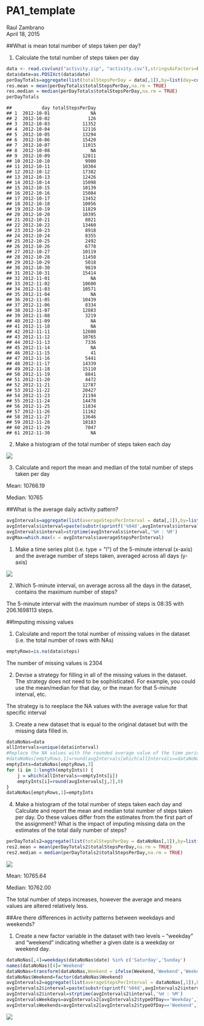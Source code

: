 # PA1_template
Raul Zambrano  
April 18, 2015  

##What is mean total number of steps taken per day?

1. Calculate the total number of steps taken per day


```r
data <- read.csv(unz("activity.zip", "activity.csv"),stringsAsFactors=FALSE)
data$date=as.POSIXct(data$date)
perDayTotals=aggregate(list(totalStepsPerDay = data[,1]),by=list(day=cut(data$date,"1 day")),sum)
res.mean = mean(perDayTotals$totalStepsPerDay,na.rm = TRUE)
res.median = median(perDayTotals$totalStepsPerDay,na.rm = TRUE)
perDayTotals
```

```
##           day totalStepsPerDay
## 1  2012-10-01               NA
## 2  2012-10-02              126
## 3  2012-10-03            11352
## 4  2012-10-04            12116
## 5  2012-10-05            13294
## 6  2012-10-06            15420
## 7  2012-10-07            11015
## 8  2012-10-08               NA
## 9  2012-10-09            12811
## 10 2012-10-10             9900
## 11 2012-10-11            10304
## 12 2012-10-12            17382
## 13 2012-10-13            12426
## 14 2012-10-14            15098
## 15 2012-10-15            10139
## 16 2012-10-16            15084
## 17 2012-10-17            13452
## 18 2012-10-18            10056
## 19 2012-10-19            11829
## 20 2012-10-20            10395
## 21 2012-10-21             8821
## 22 2012-10-22            13460
## 23 2012-10-23             8918
## 24 2012-10-24             8355
## 25 2012-10-25             2492
## 26 2012-10-26             6778
## 27 2012-10-27            10119
## 28 2012-10-28            11458
## 29 2012-10-29             5018
## 30 2012-10-30             9819
## 31 2012-10-31            15414
## 32 2012-11-01               NA
## 33 2012-11-02            10600
## 34 2012-11-03            10571
## 35 2012-11-04               NA
## 36 2012-11-05            10439
## 37 2012-11-06             8334
## 38 2012-11-07            12883
## 39 2012-11-08             3219
## 40 2012-11-09               NA
## 41 2012-11-10               NA
## 42 2012-11-11            12608
## 43 2012-11-12            10765
## 44 2012-11-13             7336
## 45 2012-11-14               NA
## 46 2012-11-15               41
## 47 2012-11-16             5441
## 48 2012-11-17            14339
## 49 2012-11-18            15110
## 50 2012-11-19             8841
## 51 2012-11-20             4472
## 52 2012-11-21            12787
## 53 2012-11-22            20427
## 54 2012-11-23            21194
## 55 2012-11-24            14478
## 56 2012-11-25            11834
## 57 2012-11-26            11162
## 58 2012-11-27            13646
## 59 2012-11-28            10183
## 60 2012-11-29             7047
## 61 2012-11-30               NA
```

2. Make a histogram of the total number of steps taken each day

![](ActivityMonitoing_files/figure-html/unnamed-chunk-2-1.png) 

3. Calculate and report the mean and median of the total number of steps taken per day

Mean: 10766.19   

Median: 10765  

##What is the average daily activity pattern?


```r
avgIntervals=aggregate(list(averageStepsPerInterval = data[,1]),by=list(interval=data$interval),mean,na.rm=TRUE)
avgIntervals$interval=paste(substr(sprintf('%04d',avgIntervals$interval),1,2),':',substr(sprintf('%04d',avgIntervals$interval),3,4))
avgIntervals$interval=strptime(avgIntervals$interval,'%H : %M')
avgMax=which.max(x = avgIntervals$averageStepsPerInterval)
```

1. Make a time series plot (i.e. type = "l") of the 5-minute interval (x-axis) and the average number of steps taken, averaged across all days (y-axis)

![](ActivityMonitoing_files/figure-html/unnamed-chunk-4-1.png) 

2. Which 5-minute interval, on average across all the days in the dataset, contains the maximum number of steps?

The 5-minute interval with the maximum number of steps is 08:35 with 206.1698113 steps.

##Imputing missing values

1. Calculate and report the total number of missing values in the dataset (i.e. the total number of rows with NAs)


```r
emptyRows=is.na(data$steps)
```

The number of missing values is 2304

2. Devise a strategy for filling in all of the missing values in the dataset. The strategy does not need to be sophisticated. For example, you could use the mean/median for that day, or the mean for that 5-minute interval, etc.

The strategy is to reeplace the NA values with the average value for that specific interval

3. Create a new dataset that is equal to the original dataset but with the missing data filled in.



```r
dataNoNas=data
allIntervals=unique(data$interval)
#Replace the NA values with the rounded average value of the time period
#dataNoNas[emptyRows,1]=round(avgIntervals[which(allIntervals==dataNoNas[emptyRows,3]),2],0)
emptyInts=dataNoNas[emptyRows,3]
for (i in 1:length(emptyInts)) {
    j = which(allIntervals==emptyInts[i])
    emptyInts[i]=round(avgIntervals[j,2],0)
}
dataNoNas[emptyRows,1]=emptyInts
```

4. Make a histogram of the total number of steps taken each day and Calculate and report the mean and median total number of steps taken per day. Do these values differ from the estimates from the first part of the assignment? What is the impact of imputing missing data on the estimates of the total daily number of steps?


```r
perDayTotals2=aggregate(list(totalStepsPerDay = dataNoNas[,1]),by=list(day=cut(dataNoNas$date,"1 day")),sum)
res2.mean = mean(perDayTotals2$totalStepsPerDay,na.rm = TRUE)
res2.median = median(perDayTotals2$totalStepsPerDay,na.rm = TRUE)
```

![](ActivityMonitoing_files/figure-html/unnamed-chunk-8-1.png) 

Mean: 10765.64   

Median: 10762.00  

The total number of steps increases, however the average and means values are altered relatively less.

##Are there differences in activity patterns between weekdays and weekends?

1. Create a new factor variable in the dataset with two levels – “weekday” and “weekend” indicating whether a given date is a weekday or weekend day.


```r
dataNoNas[,4]=weekdays(dataNoNas$date) %in% c('Saturday','Sunday')
names(dataNoNas)[4]='Weekend'
dataNoNas=transform(dataNoNas,Weekend = ifelse(Weekend,'Weekend','Weekday'))
dataNoNas$Weekend=factor(dataNoNas$Weekend)
avgIntervals2=aggregate(list(averageStepsPerInterval = dataNoNas[,1]),by=list(interval=dataNoNas$interval,typeOfDay=dataNoNas$Weekend),mean,na.rm=TRUE)
avgIntervals2$interval=paste(substr(sprintf('%04d',avgIntervals2$interval),1,2),':',substr(sprintf('%04d',avgIntervals2$interval),3,4))
avgIntervals2$interval=strptime(avgIntervals2$interval,'%H : %M')
avgIntervalsWeekdays=avgIntervals2[avgIntervals2$typeOfDay=='Weekday',]
avgIntervalsWeekends=avgIntervals2[avgIntervals2$typeOfDay=='Weekend',]
```

![](ActivityMonitoing_files/figure-html/unnamed-chunk-10-1.png) 

